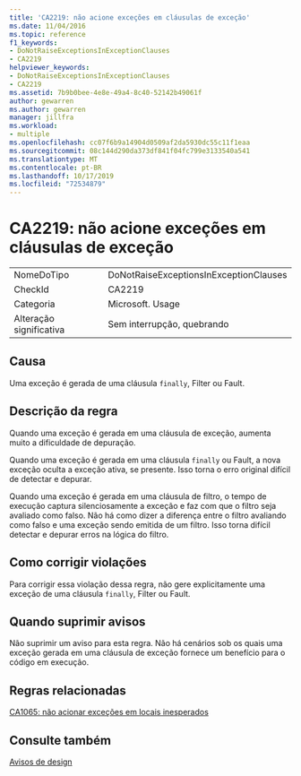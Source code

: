 ```yaml
---
title: 'CA2219: não acione exceções em cláusulas de exceção'
ms.date: 11/04/2016
ms.topic: reference
f1_keywords:
- DoNotRaiseExceptionsInExceptionClauses
- CA2219
helpviewer_keywords:
- DoNotRaiseExceptionsInExceptionClauses
- CA2219
ms.assetid: 7b9b0bee-4e8e-49a4-8c40-52142b49061f
author: gewarren
ms.author: gewarren
manager: jillfra
ms.workload:
- multiple
ms.openlocfilehash: cc07f6b9a14904d0509af2da5930dc55c11f1eaa
ms.sourcegitcommit: 08c144d290da373df841f04fc799e3133540a541
ms.translationtype: MT
ms.contentlocale: pt-BR
ms.lasthandoff: 10/17/2019
ms.locfileid: "72534879"
---
```

# <a name="ca2219-do-not-raise-exceptions-in-exception-clauses"></a>CA2219: não acione exceções em cláusulas de exceção

|||
|-|-|
|NomeDoTipo|DoNotRaiseExceptionsInExceptionClauses|
|CheckId|CA2219|
|Categoria|Microsoft. Usage|
|Alteração significativa|Sem interrupção, quebrando|

## <a name="cause"></a>Causa
Uma exceção é gerada de uma cláusula `finally`, Filter ou Fault.

## <a name="rule-description"></a>Descrição da regra
Quando uma exceção é gerada em uma cláusula de exceção, aumenta muito a dificuldade de depuração.

Quando uma exceção é gerada em uma cláusula `finally` ou Fault, a nova exceção oculta a exceção ativa, se presente. Isso torna o erro original difícil de detectar e depurar.

Quando uma exceção é gerada em uma cláusula de filtro, o tempo de execução captura silenciosamente a exceção e faz com que o filtro seja avaliado como falso. Não há como dizer a diferença entre o filtro avaliando como falso e uma exceção sendo emitida de um filtro. Isso torna difícil detectar e depurar erros na lógica do filtro.

## <a name="how-to-fix-violations"></a>Como corrigir violações
Para corrigir essa violação dessa regra, não gere explicitamente uma exceção de uma cláusula `finally`, Filter ou Fault.

## <a name="when-to-suppress-warnings"></a>Quando suprimir avisos
Não suprimir um aviso para esta regra. Não há cenários sob os quais uma exceção gerada em uma cláusula de exceção fornece um benefício para o código em execução.

## <a name="related-rules"></a>Regras relacionadas
[CA1065: não acionar exceções em locais inesperados](../code-quality/ca1065.md)

## <a name="see-also"></a>Consulte também
[Avisos de design](../code-quality/design-warnings.md)
